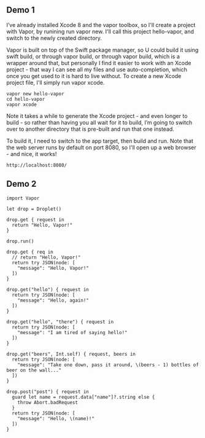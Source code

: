 ## Demo 1

I’ve already installed Xcode 8 and the vapor toolbox, so I'll create a project with Vapor, by runining run vapor new. I'll call this project hello-vapor, and switch to the newly created directory.

Vapor is built on top of the Swift package manager, so U could build it using swift build, or through vapor build, or through vapor build, which is a wrapper around that, but personally I find it easier to work with an Xcode project - that way I can see all my files and use auto-completion, which once you get used to it is hard to live without. To create a new Xcode project file, I'll simply run vapor xcode.

```
vapor new hello-vapor
cd hello-vapor
vapor xcode
```

Note it takes a while to generate the Xcode project - and even longer to build - so rather than having you all wait for it to build, I’m going to switch over to another directory that is pre-built and run that one instead.

To build it, I need to switch to the app target, then build and run. Note that the web server runs by default on port 8080, so I'll open up a web browser - and nice, it works!

```
http://localhost:8080/
```

## Demo 2

```
import Vapor

let drop = Droplet()

drop.get { request in
  return "Hello, Vapor!"
}

drop.run()
```

```
drop.get { req in
  // return "Hello, Vapor!"
  return try JSON(node: [
    "message": "Hello, Vapor!"
  ])
}
```

```
drop.get("hello") { request in
  return try JSON(node: [
    "message": "Hello, again!"
  ])
}
```

```
drop.get("hello", "there") { request in
  return try JSON(node: [
    "message": "I am tired of saying hello!"
  ])
}
```

```
drop.get("beers", Int.self) { request, beers in
  return try JSON(node: [
    "message": "Take one down, pass it around, \(beers - 1) bottles of beer on the wall..."
  ])
}
```

```
drop.post("post") { request in
  guard let name = request.data["name"]?.string else {
    throw Abort.badRequest
  }
  return try JSON(node: [
    "message": "Hello, \(name)!"
  ])
}
```